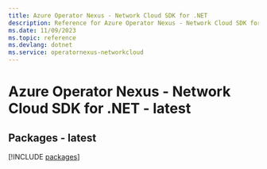 ```yaml
---
title: Azure Operator Nexus - Network Cloud SDK for .NET
description: Reference for Azure Operator Nexus - Network Cloud SDK for .NET
ms.date: 11/09/2023
ms.topic: reference
ms.devlang: dotnet
ms.service: operatornexus-networkcloud
---
```

# Azure Operator Nexus - Network Cloud SDK for .NET - latest
## Packages - latest
[!INCLUDE [packages](operator-nexus---network-cloud-index.md)]